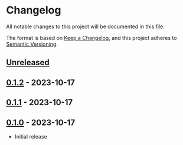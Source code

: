 # Changelog

All notable changes to this project will be documented in this file.

The format is based on [Keep a Changelog](https://keepachangelog.com/en/1.0.0/),
and this project adheres to [Semantic Versioning](https://semver.org/spec/v2.0.0.html).

## [Unreleased]

## [0.1.2] - 2023-10-17

## [0.1.1] - 2023-10-17

## [0.1.0] - 2023-10-17

- Initial release

[Unreleased]: https://github.com/giantswarm/memcached-app/compare/v0.1.2...HEAD
[0.1.2]: https://github.com/giantswarm/memcached-app/compare/v0.1.1...v0.1.2
[0.1.1]: https://github.com/giantswarm/memcached-app/compare/v0.1.0...v0.1.1
[0.1.0]: https://github.com/giantswarm/memcached-app/releases/tag/v0.1.0
